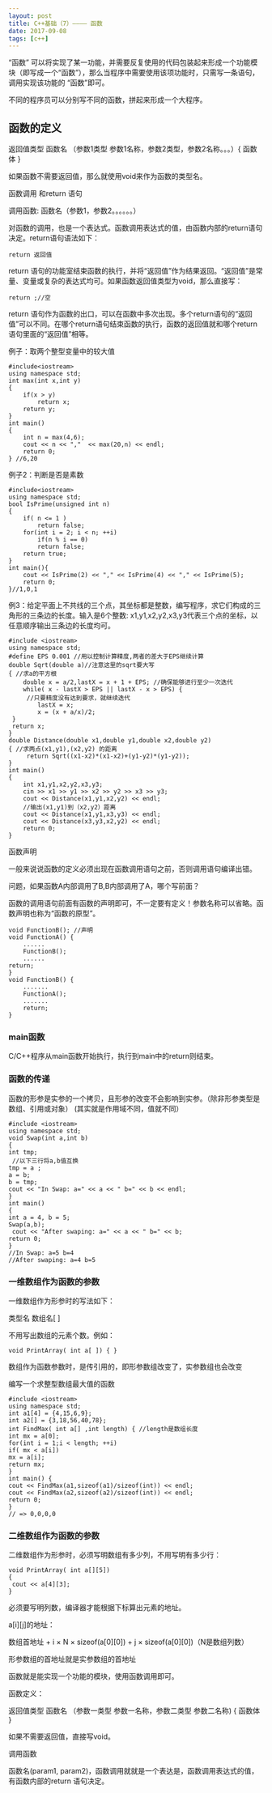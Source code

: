 ```yaml
---
layout: post
title: C++基础（7）———— 函数
date: 2017-09-08
tags: [c++]
---
```


“函数” 可以将实现了某一功能，并需要反复使用的代码包装起来形成一个功能模块（即写成一个“函数”），那么当程序中需要使用该项功能时，只需写一条语句，调用实现该功能的 “函数”即可。

不同的程序员可以分别写不同的函数，拼起来形成一个大程序。

## 函数的定义

返回值类型 函数名 （参数1类型 参数1名称，参数2类型，参数2名称。。。）{
	函数体
}

如果函数不需要返回值，那么就使用void来作为函数的类型名。

函数调用 和return 语句

调用函数: 函数名（参数1，参数2。。。。。。）

对函数的调用，也是一个表达式。函数调用表达式的值，由函数内部的return语句决定。return语句语法如下：
	
	return 返回值

return 语句的功能室结束函数的执行，并将“返回值”作为结果返回。“返回值”是常量、变量或复杂的表达式均可。如果函数返回值类型为void，那么直接写：	
	
	return ;//空
	
return 语句作为函数的出口，可以在函数中多次出现。多个return语句的“返回值”可以不同。在哪个return语句结束函数的执行，函数的返回值就和哪个return语句里面的“返回值”相等。

例子：取两个整型变量中的较大值

	#include<iostream>
	using namespace std;
	int max(int x,int y)
	{
		if(x > y)
			return x;
		return y;
	}
	int main()
	{
		int n = max(4,6);
		cout << n << ","  << max(20,n) << endl;
		return 0;
	} //6,20

例子2：判断是否是素数

	#include<iostream>
	using namespace std;
	bool IsPrime(unsigned int n)
	{
		if( n <= 1 )
			return false;
		for(int i = 2; i < n; ++i)
			if(n % i == 0)
			return false;
		return true;
	}
	int main(){
		cout << IsPrime(2) << "," << IsPrime(4) << "," << IsPrime(5);
		return 0;
	}//1,0,1

例3：给定平面上不共线的三个点，其坐标都是整数，编写程序，求它们构成的三角形的三条边的长度。输入是6个整数: x1,y1,x2,y2,x3,y3代表三个点的坐标，以任意顺序输出三条边的长度均可。

	#include <iostream>
	using namespace std;
	#define EPS 0.001 //用以控制计算精度,两者的差大于EPS继续计算
	double Sqrt(double a)//注意这里的sqrt要大写
	{ //求a的平方根
	 	double x = a/2,lastX = x + 1 + EPS; //确保能够进行至少一次迭代
		while( x - lastX > EPS || lastX - x > EPS) {
		 //只要精度没有达到要求，就继续迭代
			lastX = x;
			x = (x + a/x)/2;
	 }
	 return x;
	}
	double Distance(double x1,double y1,double x2,double y2)
	{ //求两点(x1,y1),(x2,y2) 的距离
		 return Sqrt((x1-x2)*(x1-x2)+(y1-y2)*(y1-y2));
	}
	int main()
	{
		int x1,y1,x2,y2,x3,y3;
		cin >> x1 >> y1 >> x2 >> y2 >> x3 >> y3;
		cout << Distance(x1,y1,x2,y2) << endl;
		//输出(x1,y1)到（x2,y2）距离
		cout << Distance(x1,y1,x3,y3) << endl;
		cout << Distance(x3,y3,x2,y2) << endl;
		return 0;
	}

函数声明

一般来说说函数的定义必须出现在函数调用语句之前，否则调用语句编译出错。

问题，如果函数A内部调用了B,B内部调用了A，哪个写前面？ 

函数的调用语句前面有函数的声明即可，不一定要有定义！参数名称可以省略。函数声明也称为“函数的原型”。

	void FunctionB(); //声明
	void FunctionA() {
		......
		FunctionB();
		......
	return;
	}
	void FunctionB() {
		.......
		FunctionA();
		.......
		return;
	}

### main函数

C/C++程序从main函数开始执行，执行到main中的return则结束。 

### 函数的传递

函数的形参是实参的一个拷贝，且形参的改变不会影响到实参。（除非形参类型是数组、引用或对象） (其实就是作用域不同，值就不同）

	#include <iostream>
	using namespace std;
	void Swap(int a,int b)
	{
	int tmp;
	 //以下三行将a,b值互换
	tmp = a ;
	a = b;
	b = tmp;
	cout << "In Swap: a=" << a << " b=" << b << endl;
	}
	int main()
	{
	int a = 4, b = 5;
	Swap(a,b);
	 cout << "After swaping: a=" << a << " b=" << b;
	return 0;
	}
	//In Swap: a=5 b=4
	//After swaping: a=4 b=5

### 一维数组作为函数的参数

一维数组作为形参时的写法如下：

类型名 数组名[ ]

不用写出数组的元素个数。例如：

	void PrintArray( int a[ ]) { }

数组作为函数参数时，是传引用的，即形参数组改变了，实参数组也会改变

编写一个求整型数组最大值的函数

	#include <iostream>
	using namespace std;
	int a1[4] = {4,15,6,9};
	int a2[] = {3,18,56,40,78};
	int FindMax( int a[] ,int length) { //length是数组长度
	int mx = a[0];
	for(int i = 1;i < length; ++i)
	if( mx < a[i])
	mx = a[i];
	return mx;
	}
	int main() {
	cout << FindMax(a1,sizeof(a1)/sizeof(int)) << endl;
	cout << FindMax(a2,sizeof(a2)/sizeof(int)) << endl;
	return 0;
	}
	// => 0,0,0,0

### 二维数组作为函数的参数

二维数组作为形参时，必须写明数组有多少列，不用写明有多少行：

	void PrintArray( int a[][5])
	{
	 cout << a[4][3];
	}

必须要写明列数，编译器才能根据下标算出元素的地址。

a[i][j]的地址：

 数组首地址 + i × N × sizeof(a[0][0]) + j × sizeof(a[0][0])（N是数组列数）
 
 形参数组的首地址就是实参数组的首地址

函数就是能实现一个功能的模块，使用函数调用即可。

函数定义：

返回值类型 函数名 （参数一类型 参数一名称，参数二类型 参数二名称) {
	函数体
}

如果不需要返回值，直接写void。

调用函数 

函数名(param1, param2)，函数调用就就是一个表达是，函数调用表达式的值，有函数内部的return 语句决定。




















 